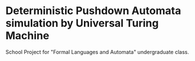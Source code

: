 # Deterministic Pushdown Automata simulation by Universal Turing Machine

School Project for "Formal Languages and Automata" undergraduate class.
